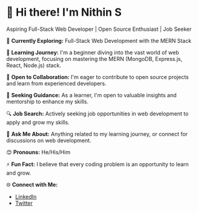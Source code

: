 # 👋 Hi there! I'm Nithin S

Aspiring Full-Stack Web Developer | Open Source Enthusiast | Job Seeker

🚀 **Currently Exploring:** Full-Stack Web Development with the MERN Stack

📖 **Learning Journey:** I'm a beginner diving into the vast world of web development, focusing on mastering the MERN (MongoDB, Express.js, React, Node.js) stack.

👥 **Open to Collaboration:** I'm eager to contribute to open source projects and learn from experienced developers.

🤔 **Seeking Guidance:** As a learner, I'm open to valuable insights and mentorship to enhance my skills.

🔍 **Job Search:** Actively seeking job opportunities in web development to apply and grow my skills.

💬 **Ask Me About:** Anything related to my learning journey, or connect for discussions on web development.

😊 **Pronouns:** He/His/Him

⚡ **Fun Fact:** I believe that every coding problem is an opportunity to learn and grow.

🌐 **Connect with Me:**
- [LinkedIn](https://www.linkedin.com/in/nithin-s-594a151b1/)
- [Twitter](https://twitter.com/NITHIN93805736)
